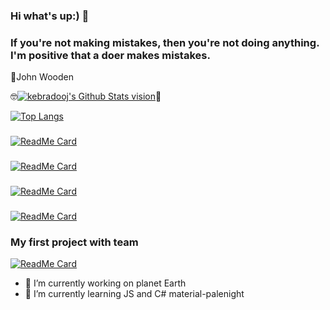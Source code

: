 ### Hi what's up:) 👋
<!--
**kebradooj/kebradooj** is a ✨ _special_ ✨ repository because its `README.md` (this file) appears on your GitHub profile. -->
### If you're not making mistakes, then you're not doing anything. I'm positive that a doer makes mistakes.
💬John Wooden

🤓[<img alt="kebradooj's Github Stats vision" src="https://github-readme-stats.vercel.app/api?username=kebradooj&theme=buefy&show_icons=true&hide_border=true">](https://github.com/kebradooj)🍓

[![Top Langs](https://github-readme-stats.vercel.app/api/top-langs/?username=kebradooj&layout=compact&hide_border=true)](https://github.com/kebradooj)
###
[![ReadMe Card](https://github-readme-stats.vercel.app/api/pin/?username=kebradooj&repo=Fractal-tree-recursion&theme=vue&hide_border=true)](https://github.com/kebradooj/Fractal-tree-recursion)
###
[![ReadMe Card](https://github-readme-stats.vercel.app/api/pin/?username=kebradooj&repo=re2-remake-costumes-changer&theme=vue&hide_border=true)](https://github.com/kebradooj/re2-remake-costumes-changer)
###
[![ReadMe Card](https://github-readme-stats.vercel.app/api/pin/?username=kebradooj&theme=vue&repo=Judith-sand-conference&hide_border=true)](https://github.com/kebradooj/Judith-sand-conference)
###
[![ReadMe Card](https://github-readme-stats.vercel.app/api/pin/?username=kebradooj&theme=vue&repo=My-first-portfolio-project&hide_border=true)](https://github.com/kebradooj/https://github.com/kebradooj/My-first-portfolio-project)
### My first project with team 
[![ReadMe Card](https://github-readme-stats.vercel.app/api/pin/?username=kebradooj&theme=default&repo=Poputka.kg&hide_border=true)](https://github.com/kebradooj/Poputka.kg)
- 🔭 I’m currently working on planet Earth
- 🌱 I’m currently learning JS and C#
material-palenight
